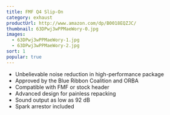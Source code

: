 ```yaml
---
title: FMF Q4 Slip-On
category: exhaust
productUrl: http://www.amazon.com/dp/B0018EQZJC/
thumbnail: 63DPwj3wPPMaeWory-0.jpg
images:
  - 63DPwj3wPPMaeWory-1.jpg
  - 63DPwj3wPPMaeWory-2.jpg
sort: 1
popular: true
---
```


* Unbelievable noise reduction in high-performance package
* Approved by the Blue Ribbon Coalition and ORBA
* Compatible with FMF or stock header
* Advanced design for painless repacking
* Sound output as low as 92 dB
* Spark arrestor included

